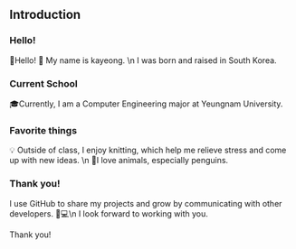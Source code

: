 ## Introduction

### Hello!
🌟Hello! 👋 My name is kayeong. \n
I was born and raised in South Korea.

### Current School
🎓Currently, I am a Computer Engineering major at Yeungnam University.

### Favorite things
💡 Outside of class, I enjoy knitting, which help me relieve stress and come up with new ideas. \n
🐧I love animals, especially penguins.

### Thank you!
I use GitHub to share my projects and grow by communicating with other developers. 🌱💻\n
I look forward to working with you.

Thank you!

